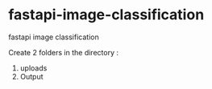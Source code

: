 # fastapi-image-classification
fastapi image classification

Create 2 folders in the directory :
1. uploads
2. Output
